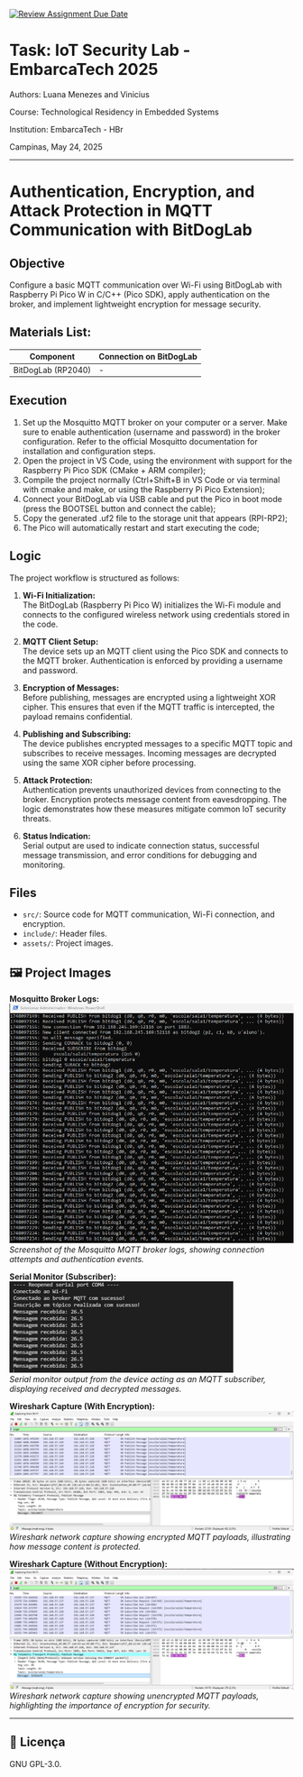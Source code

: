 [![Review Assignment Due Date](https://classroom.github.com/assets/deadline-readme-button-22041afd0340ce965d47ae6ef1cefeee28c7c493a6346c4f15d667ab976d596c.svg)](https://classroom.github.com/a/G8V_0Zaq)

# Task: IoT Security Lab - EmbarcaTech 2025

Authors: Luana Menezes and Vinicius

Course: Technological Residency in Embedded Systems

Institution: EmbarcaTech - HBr

Campinas, May 24, 2025

---

# Authentication, Encryption, and Attack Protection in MQTT Communication with BitDogLab


## Objective

Configure a basic MQTT communication over Wi-Fi using BitDogLab with Raspberry Pi Pico W in C/C++ (Pico SDK), apply authentication on the broker, and implement lightweight encryption for message security.


## Materials List:

| Component             | Connection on BitDogLab       |
|-----------------------|-------------------------------|
| BitDogLab (RP2040)    | -                             |


## Execution

1. Set up the Mosquitto MQTT broker on your computer or a server. Make sure to enable authentication (username and password) in the broker configuration. Refer to the official Mosquitto documentation for installation and configuration steps.
2. Open the project in VS Code, using the environment with support for the Raspberry Pi Pico SDK (CMake + ARM compiler);  
3. Compile the project normally (Ctrl+Shift+B in VS Code or via terminal with cmake and make, or using the Raspberry Pi Pico Extension);  
4. Connect your BitDogLab via USB cable and put the Pico in boot mode (press the BOOTSEL button and connect the cable);  
5. Copy the generated .uf2 file to the storage unit that appears (RPI-RP2);  
6. The Pico will automatically restart and start executing the code;


## Logic

The project workflow is structured as follows:

1. **Wi-Fi Initialization:**  
   The BitDogLab (Raspberry Pi Pico W) initializes the Wi-Fi module and connects to the configured wireless network using credentials stored in the code.

2. **MQTT Client Setup:**  
   The device sets up an MQTT client using the Pico SDK and connects to the MQTT broker. Authentication is enforced by providing a username and password.

3. **Encryption of Messages:**  
   Before publishing, messages are encrypted using a lightweight XOR cipher. This ensures that even if the MQTT traffic is intercepted, the payload remains confidential.

4. **Publishing and Subscribing:**  
   The device publishes encrypted messages to a specific MQTT topic and subscribes to receive messages. Incoming messages are decrypted using the same XOR cipher before processing.

5. **Attack Protection:**  
   Authentication prevents unauthorized devices from connecting to the broker. Encryption protects message content from eavesdropping. The logic demonstrates how these measures mitigate common IoT security threats.

6. **Status Indication:**  
   Serial output are used to indicate connection status, successful message transmission, and error conditions for debugging and monitoring.

## Files

- `src/`: Source code for MQTT communication, Wi-Fi connection, and encryption.
- `include/`: Header files.
- `assets/`: Project images.

## 🖼️ Project Images

**Mosquitto Broker Logs:**  
![Mosquitto Broker Logs](assets/mosquitto_logs.png)  
*Screenshot of the Mosquitto MQTT broker logs, showing connection attempts and authentication events.*

**Serial Monitor (Subscriber):**  
![Serial Monitor Subscriber](assets/serial_monitor_subscriber.png)  
*Serial monitor output from the device acting as an MQTT subscriber, displaying received and decrypted messages.*

**Wireshark Capture (With Encryption):**  
![Wireshark With Encryption](assets/wiresharak_com_crypto.png)  
*Wireshark network capture showing encrypted MQTT payloads, illustrating how message content is protected.*

**Wireshark Capture (Without Encryption):**  
![Wireshark Without Encryption](assets/wireshark_sem_cryptografia.png)  
*Wireshark network capture showing unencrypted MQTT payloads, highlighting the importance of encryption for security.*

---

## 📜 Licença
GNU GPL-3.0.
